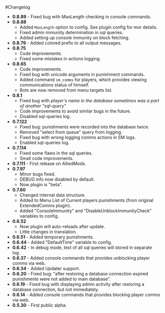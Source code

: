#Changelog
* **0.8.89** - Fixed bug with MaxLength checking in console commands.
* **0.8.88**
	* Added `MaxLength` option to config. See plugin config for mor details.
	* Fixed admin immunity determination in sql queries.
	* Added setting up console immunity on block fetching.
* **0.8.79** - Added colored prefix to all output messages.
* **0.8.75**
	* Code improvements.
	* Fixed some mistakes in actions logging.
* **0.8.65**
	* Code improvements.
	* Fixed bug with unicode arguments in punishment commands.
	* Added command `sm_comms` for players, which provides viewing communications status of himself.
	* Bots are now removed from menu targets list.
* **0.8.1**
	* Fixed bug with *player's name in the database sometimes was a part of another "sql-query"*
	* Code improvements to avoid similar bugs in the future.
	* Disabled sql-queries log.
* **0.7.122**
	* Fixed bug: punishments were recorded into the database twice.
	* Removed "select from queue" query from logging.
	* Fixed bug with wrong logging comms actions in SM logs.
	* Enabled sql-queries log.
* **0.7.114**
	* Fixed some flaws in the sql queries.
	* Small code improvements.
* **0.7.111** - First release on AlliedMods.
* **0.7.97**
	* Minor bugs fixed.
	* DEBUG info now disabled by default.
	* Now plugin is "beta".
* **0.7.60**
	* Changed internal data structure.
	* Added to Menu List of Current players punishments (from original ExtendedComms plugin).
	* Added "ConsoleImmunity" and "DisableUnblockImmunityCheck" variables to config.
* **0.6.52**
	* Now plugin will auto-reloads after update.
	* Little changes in translation.
* **0.6.51** - Added temporary punishments.
* **0.6.44** - Added "DefaultTime" variable to config.
* **0.6.42** - In debug mode, text of all sql queries will stored in separate log.
* **0.6.37** - Added console commands that provides unblocking player comms via web.
* **0.6.34** - Added Updater support.
* **0.6.20** - Fixed bug: "after restoring a database connection expired punishments were not added to main database".
* **0.6.19** - Fixed bug with displaying admin activity after restoring a database connection, but not immediately.
* **0.6.14** - Added console commands that provides blocking player comms via web.
* **0.5.30** - First public alpha.